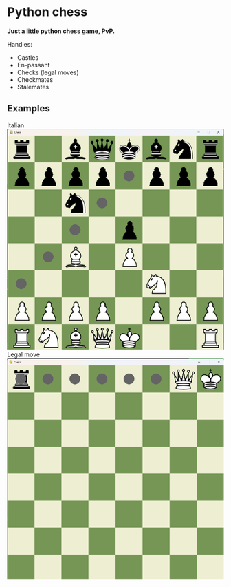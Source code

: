 # Python chess

**Just a little python chess game, PvP.**


Handles:
- Castles
- En-passant
- Checks (legal moves)
- Checkmates
- Stalemates

## Examples
Italian
![italian](./examples/italian.png)
Legal move
![legal](./examples/legal.png)
